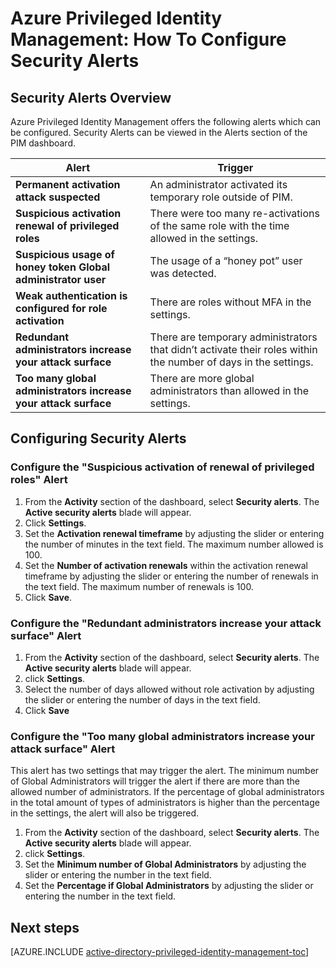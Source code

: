 <properties
   pageTitle="Azure Privileged Identity Management: How To Configure Security Alerts"
   description="Learn how toc configure security alerts for Azure Privileged Identity Management extension."
   services="active-directory"
   documentationCenter=""
   authors="IHenkel"
   manager="stevenpo"
   editor=""/>

<tags
   ms.service="na"
   ms.devlang="na"
   ms.topic="article"
   ms.tgt_pltfrm="na"
   ms.workload="identity"
   ms.date="09/21/2015"
   ms.author="inhenk"/>

# Azure Privileged Identity Management: How To Configure Security Alerts
## Security Alerts Overview
Azure Privileged Identity Management offers the following alerts which can be configured. Security Alerts can be viewed in the Alerts section of the PIM dashboard.

| Alert | Trigger |
| ------------- | ------------- |
| **Permanent activation attack suspected** | An administrator activated its temporary role outside of PIM. |
| **Suspicious activation renewal of privileged roles** | There were too many re-activations of the same role with the time allowed in the settings. |
| **Suspicious usage of honey token Global administrator user** | The usage of a “honey pot” user was detected.|
| **Weak authentication is configured for role activation** | There are roles without MFA in the settings. |
| **Redundant administrators increase your attack surface** | There are temporary administrators that didn’t activate their roles within the number of days in the settings. |
| **Too many global administrators increase your attack surface** | There are more global administrators than allowed in the settings. |

## Configuring Security Alerts

### Configure the "Suspicious activation of renewal of privileged roles" Alert
1. From the **Activity** section of the dashboard, select **Security alerts**. The **Active security alerts** blade will appear.
2. Click **Settings**.
3. Set the **Activation renewal timeframe** by adjusting the slider or entering the number of minutes in the text field. The maximum number allowed is 100.
4. Set the **Number of activation renewals** within the activation renewal timeframe by adjusting the slider or entering the number of renewals in the text field.  The maximum number of renewals is 100.
5. Click **Save**.

### Configure the "Redundant administrators increase your attack surface" Alert
1. From the **Activity** section of the dashboard, select **Security alerts**.  The **Active security alerts** blade will appear.
2. click **Settings**.
3. Select the number of days allowed without role activation by adjusting the slider or entering the number of days in the text field.
4. Click **Save**

### Configure the "Too many global administrators increase your attack surface" Alert

This alert has two settings that may trigger the alert.  The minimum number of Global Administrators will trigger the alert if there are more than the allowed number of administrators.  If the percentage of global administrators in the total amount of types of administrators is higher than the percentage in the settings, the alert will also be triggered.

1. From the **Activity** section of the dashboard, select **Security alerts**.  The **Active security alerts** blade will appear.
2. click **Settings**.
3. Set the **Minimum number of Global Administrators** by adjusting the slider or entering the number in the text field.
4. Set the **Percentage if Global Administrators** by adjusting the slider or entering the number in the text field.

<!--Every topic should have next steps and links to the next logical set of content to keep the customer engaged-->
## Next steps
[AZURE.INCLUDE [active-directory-privileged-identity-management-toc](../../includes/active-directory-privileged-identity-management-toc.md)]


